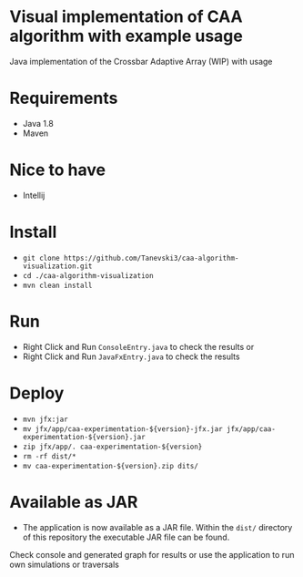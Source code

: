 # Visual implementation of CAA algorithm with example usage
Java implementation of the Crossbar Adaptive Array (WIP) with usage

# Requirements

 - Java 1.8
 - Maven
 
# Nice to have
 - Intellij

# Install
 - `git clone https://github.com/Tanevski3/caa-algorithm-visualization.git`
 - `cd ./caa-algorithm-visualization`
 - `mvn clean install`
 
# Run
 - Right Click and Run `ConsoleEntry.java` to check the results
 or
 - Right Click and Run `JavaFxEntry.java` to check the results
 
# Deploy
 - `mvn jfx:jar`
 - `mv jfx/app/caa-experimentation-${version}-jfx.jar jfx/app/caa-experimentation-${version}.jar`
 - `zip jfx/app/. caa-experimentation-${version}`
 - `rm -rf dist/*`
 - `mv caa-experimentation-${version}.zip dits/`


# Available as JAR
 - The application is now available as a JAR file. Within the `dist/` directory of this repository the executable JAR file can be found.

Check console and generated graph for results or use the application to run own simulations or traversals

